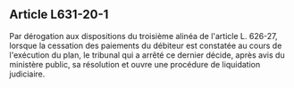 Article L631-20-1
----
Par dérogation aux dispositions du troisième alinéa de l'article L. 626-27,
lorsque la cessation des paiements du débiteur est constatée au cours de
l'exécution du plan, le tribunal qui a arrêté ce dernier décide, après avis du
ministère public, sa résolution et ouvre une procédure de liquidation
judiciaire.
